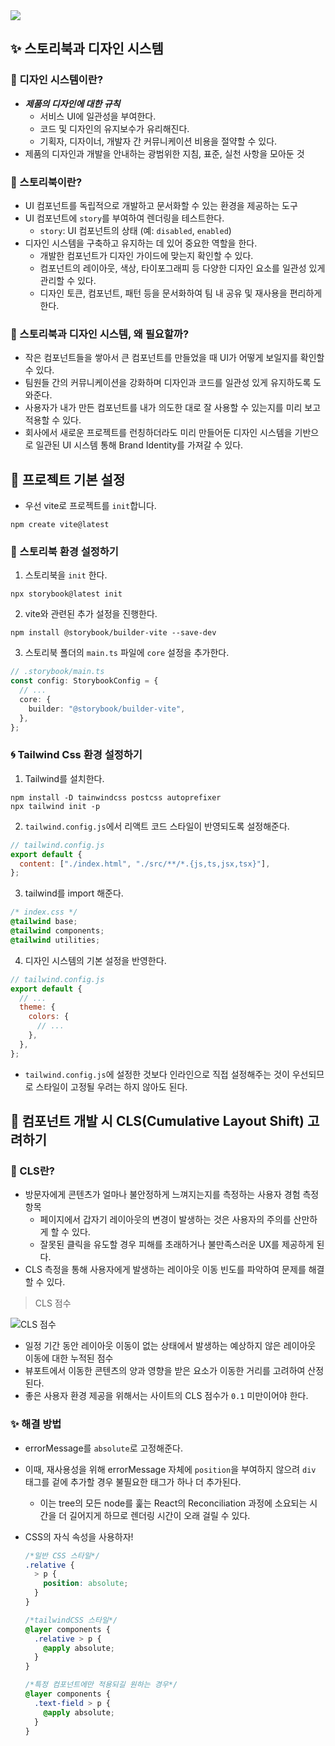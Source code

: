 <img src="https://github.com/JeongwooHam/Playground/assets/123251211/0a8fdd71-5b7d-4613-8f33-b5cc6ed569b3"/>

## ✨ 스토리북과 디자인 시스템

### 💄 디자인 시스템이란?

- **_제품의 디자인에 대한 규칙_**
  - 서비스 UI에 일관성을 부여한다.
  - 코드 및 디자인의 유지보수가 유리해진다.
  - 기획자, 디자이너, 개발자 간 커뮤니케이션 비용을 절약할 수 있다.
- 제품의 디자인과 개발을 안내하는 광범위한 지침, 표준, 실천 사항을 모아둔 것

### 📖 스토리북이란?

- UI 컴포넌트를 독립적으로 개발하고 문서화할 수 있는 환경을 제공하는 도구
- UI 컴포넌트에 `story`를 부여하여 렌더링을 테스트한다.
  - `story`: UI 컴포넌트의 상태 (예: `disabled`, `enabled`)
- 디자인 시스템을 구축하고 유지하는 데 있어 중요한 역할을 한다.
  - 개발한 컴포넌트가 디자인 가이드에 맞는지 확인할 수 있다.
  - 컴포넌트의 레이아웃, 색상, 타이포그래피 등 다양한 디자인 요소를 일관성 있게 관리할 수 있다.
  - 디자인 토큰, 컴포넌트, 패턴 등을 문서화하여 팀 내 공유 및 재사용을 편리하게 한다.

### 🤔 스토리북과 디자인 시스템, 왜 필요할까?

- 작은 컴포넌트들을 쌓아서 큰 컴포넌트를 만들었을 때 UI가 어떻게 보일지를 확인할 수 있다.
- 팀원들 간의 커뮤니케이션을 강화하며 디자인과 코드를 일관성 있게 유지하도록 도와준다.
- 사용자가 내가 만든 컴포넌트를 내가 의도한 대로 잘 사용할 수 있는지를 미리 보고 적용할 수 있다.
- 회사에서 새로운 프로젝트를 런칭하더라도 미리 만들어둔 디자인 시스템을 기반으로 일관된 UI 시스템 통해 Brand Identity를 가져갈 수 있다.

## 🤖 프로젝트 기본 설정

- 우선 vite로 프로젝트를 `init`합니다.

```shell
npm create vite@latest
```

### 📖 스토리북 환경 설정하기

1. 스토리북을 `init` 한다.

```shell
npx storybook@latest init
```

2. vite와 관련된 추가 설정을 진행한다.

```shell
npm install @storybook/builder-vite --save-dev
```

3. 스토리북 폴더의 `main.ts` 파일에 `core` 설정을 추가한다.

```ts
// .storybook/main.ts
const config: StorybookConfig = {
  // ...
  core: {
    builder: "@storybook/builder-vite",
  },
};
```

### 🌀 Tailwind Css 환경 설정하기

1. Tailwind를 설치한다.

```shell
npm install -D tainwindcss postcss autoprefixer
npx tailwind init -p
```

2. `tailwind.config.js`에서 리액트 코드 스타일이 반영되도록 설정해준다.

```js
// tailwind.config.js
export default {
  content: ["./index.html", "./src/**/*.{js,ts,jsx,tsx}"],
};
```

3. tailwind를 import 해준다.

```css
/* index.css */
@tailwind base;
@tailwind components;
@tailwind utilities;
```

4. 디자인 시스템의 기본 설정을 반영한다.

```js
// tailwind.config.js
export default {
  // ...
  theme: {
    colors: {
      // ...
    },
  },
};
```

- `tailwind.config.js`에 설정한 것보다 인라인으로 직접 설정해주는 것이 우선되므로 스타일이 고정될 우려는 하지 않아도 된다.

## 🧨 컴포넌트 개발 시 CLS(Cumulative Layout Shift) 고려하기

### 🧐 CLS란?

- 방문자에게 콘텐츠가 얼마나 불안정하게 느껴지는지를 측정하는 사용자 경험 측정 항목
  - 페이지에서 갑자기 레이아웃의 변경이 발생하는 것은 사용자의 주의를 산만하게 할 수 있다.
  - 잘못된 클릭을 유도할 경우 피해를 초래하거나 불만족스러운 UX를 제공하게 된다.
- CLS 측정을 통해 사용자에게 발생하는 레이아웃 이동 빈도를 파악하여 문제를 해결할 수 있다.

> CLS 점수

<img src="https://marfeel.anticipa.io/public/uploads/marfeel/image/wysiwyg/21_10_2020_09_28_34_Screenshot_2020_10_21_at_09.28.21.png" alt="CLS 점수"/>

- 일정 기간 동안 레이아웃 이동이 없는 상태에서 발생하는 예상하지 않은 레이아웃 이동에 대한 누적된 점수
- 뷰포트에서 이동한 콘텐츠의 양과 영향을 받은 요소가 이동한 거리를 고려하여 산정된다.
- 좋은 사용자 환경 제공을 위해서는 사이트의 CLS 점수가 `0.1` 미만이어야 한다.

### ✨ 해결 방법

- errorMessage를 `absolute`로 고정해준다.
- 이때, 재사용성을 위해 errorMessage 자체에 `position`을 부여하지 않으려 `div` 태그를 겉에 추가할 경우 불필요한 태그가 하나 더 추가된다.
  - 이는 tree의 모든 node를 훑는 React의 Reconciliation 과정에 소요되는 시간을 더 길어지게 하므로 렌더링 시간이 오래 걸릴 수 있다.
- CSS의 자식 속성을 사용하자!

  ```css
  /*일반 CSS 스타일*/
  .relative {
    > p {
      position: absolute;
    }
  }

  /*tailwindCSS 스타일*/
  @layer components {
    .relative > p {
      @apply absolute;
    }
  }

  /*특정 컴포넌트에만 적용되길 원하는 경우*/
  @layer components {
    .text-field > p {
      @apply absolute;
    }
  }
  ```
